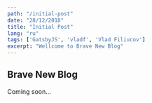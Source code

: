 ```yaml
---
path: "/initial-post"
date: "28/12/2018"
title: "Initial Post"
lang: "ru"
tags: ['GatsbyJS', 'vladf', 'Vlad Filiucov']
excerpt: "Wellcome to Brave New Blog"
---
```


## Brave New Blog

Coming soon...
